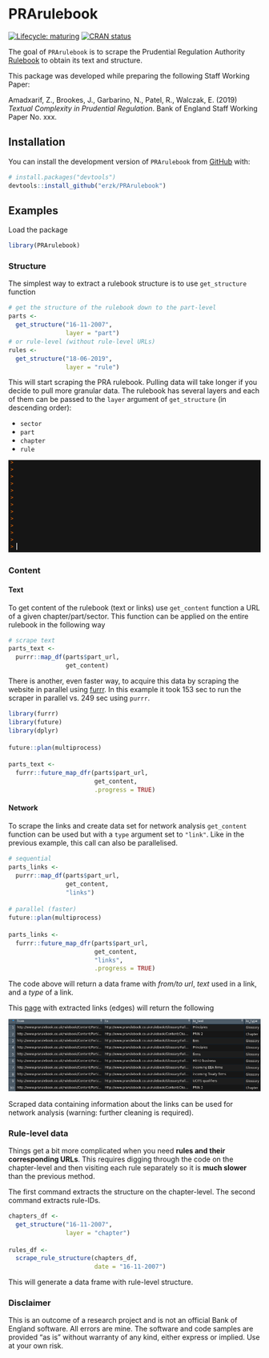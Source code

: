 
# PRArulebook

<!-- badges: start -->

[![Lifecycle:
maturing](https://img.shields.io/badge/lifecycle-maturing-blue.svg)](https://www.tidyverse.org/lifecycle/#maturing)
[![CRAN
status](https://www.r-pkg.org/badges/version/PRArulebook)](https://cran.r-project.org/package=PRArulebook)
<!-- badges: end -->

The goal of `PRArulebook` is to scrape the Prudential Regulation
Authority [Rulebook](http://www.prarulebook.co.uk/) to obtain its text
and structure.

This package was developed while preparing the following Staff Working
Paper:

Amadxarif, Z., Brookes, J., Garbarino, N., Patel, R., Walczak, E. (2019)
*Textual Complexity in Prudential Regulation*. Bank of England Staff
Working Paper No. xxx.

## Installation

You can install the development version of `PRArulebook` from
[GitHub](https://github.com/) with:

``` r
# install.packages("devtools")
devtools::install_github("erzk/PRArulebook")
```

## Examples

Load the package

``` r
library(PRArulebook)
```

### Structure

The simplest way to extract a rulebook structure is to use
`get_structure` function

``` r
# get the structure of the rulebook down to the part-level
parts <-
  get_structure("16-11-2007",
                layer = "part")
# or rule-level (without rule-level URLs)
rules <-
  get_structure("18-06-2019",
                layer = "rule")
```

This will start scraping the PRA rulebook. Pulling data will take longer
if you decide to pull more granular data. The rulebook has several
layers and each of them can be passed to the `layer` argument of
`get_structure` (in descending order):

  - `sector`
  - `part`
  - `chapter`
  - `rule`

![](get_structure_demo.gif)

### Content

#### Text

To get content of the rulebook (text or links) use `get_content`
function a URL of a given chapter/part/sector. This function can be
applied on the entire rulebook in the following way

``` r
# scrape text
parts_text <-
  purrr::map_df(parts$part_url,
                get_content)
```

There is another, even faster way, to acquire this data by scraping the
website in parallel using
[furrr](https://cran.r-project.org/web/packages/furrr/). In this example
it took 153 sec to run the scraper in parallel vs. 249 sec using
`purrr`.

``` r
library(furrr)
library(future)
library(dplyr)

future::plan(multiprocess)

parts_text <-
  furrr::future_map_dfr(parts$part_url,
                        get_content,
                        .progress = TRUE)
```

#### Network

To scrape the links and create data set for network analysis
`get_content` function can be used but with a `type` argument set to
`"link"`. Like in the previous example, this call can also be
parallelised.

``` r
# sequential
parts_links <-
  purrr::map_df(parts$part_url,
                get_content,
                "links")

# parallel (faster)
future::plan(multiprocess)

parts_links <-
  furrr::future_map_dfr(parts$part_url,
                        get_content,
                        "links",
                        .progress = TRUE)
```

The code above will return a data frame with *from/to url*, *text* used
in a link, and a *type* of a link.

This
[page](http://www.prarulebook.co.uk/rulebook/Content/Part/216145/16-11-2007)
with extracted links (edges) will return the following

![](parts_links.png)

Scraped data containing information about the links can be used for
network analysis (warning: further cleaning is required).

### Rule-level data

Things get a bit more complicated when you need **rules and their
corresponding URLs**. This requires digging through the code on the
chapter-level and then visiting each rule separately so it is **much
slower** than the previous method.

The first command extracts the structure on the chapter-level. The
second command extracts rule-IDs.

``` r
chapters_df <-
  get_structure("16-11-2007",
                layer = "chapter")

rules_df <-
  scrape_rule_structure(chapters_df,
                        date = "16-11-2007")
```

This will generate a data frame with rule-level structure.

### Disclaimer

This is an outcome of a research project and is not an official Bank of
England software. All errors are mine. The software and code samples are
provided “as is” without warranty of any kind, either express or
implied. Use at your own risk.
